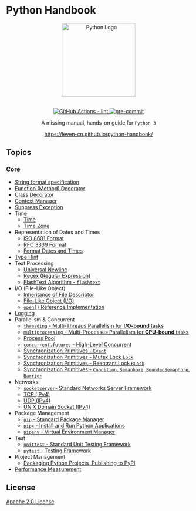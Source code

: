 # Python Handbook

<section align="center">
  <img src="https://raw.githubusercontent.com/leven-cn/python-handbook/main/.python-logo.png"
    alt="Python Logo" width="200" height="200" title="Python Logo">
  <br><br>
  <p>
    <a href="https://github.com/leven-cn/python-handbook/actions/workflows/lint.yml">
      <img src="https://github.com/leven-cn/python-handbook/actions/workflows/lint.yml/badge.svg"
      alt="GitHub Actions - lint" style="max-width:100%;">
    </a>
    <a href="https://github.com/pre-commit/pre-commit">
      <img src="https://img.shields.io/badge/pre--commit-enabled-brightgreen?logo=pre-commit&logoColor=white"
      alt="pre-commit" style="max-width:100%;">
    </a>
  </p>
  <p>A missing manual, hands-on guide for <code>Python 3</code></p>
  <p><a href="https://leven-cn.github.io/python-handbook/">https://leven-cn.github.io/python-handbook/</a></p>
</section>

## Topics

<!-- markdownlint-disable line-length -->

### Core

- [String format specification](https://leven-cn.github.io/python-handbook/recipes/core/str_fmt_spec)
- [Function (Method) Decorator](https://leven-cn.github.io/python-handbook/recipes/core/function_decorator)
- [Class Decorator](https://leven-cn.github.io/python-handbook/recipes/core/class_decorator)
- [Context Manager](https://leven-cn.github.io/python-handbook/recipes/core/context_manager)
- [Suppress Exception](https://leven-cn.github.io/python-handbook/recipes/core/suppress_exception)
- Time
  - [Time](https://leven-cn.github.io/python-handbook/recipes/core/time)
  - [Time Zone](https://leven-cn.github.io/python-handbook/recipes/core/timezone)
- Representation of Dates and Times
  - [ISO 8601 Format](https://leven-cn.github.io/python-handbook/recipes/core/iso_8601_fmt)
  - [RFC 3339 Format](https://leven-cn.github.io/python-handbook/recipes/core/rfc_3339_fmt)
  - [Format Dates and Times](https://leven-cn.github.io/python-handbook/recipes/core/time_str_fmt)
- [Type Hint](https://leven-cn.github.io/python-handbook/recipes/core/type_hint)
- Text Processing
  - [Universal Newline](https://leven-cn.github.io/python-handbook/recipes/core/universal_newline)
  - [Regex (Regular Expression)](https://leven-cn.github.io/python-handbook/recipes/core/regex)
  - [FlashText Algorithm - `flashtext`](https://leven-cn.github.io/python-handbook/recipes/core/flashtext)
- I/O (File-Like Object)
  - [Inheritance of File Descriptor](https://leven-cn.github.io/python-handbook/recipes/core/fd_inheritable)
  - [File-Like Object (I/O)](https://leven-cn.github.io/python-handbook/recipes/core/file_object)
  - [`open()` Reference Implementation](https://leven-cn.github.io/python-handbook/recipes/core/open)
- [Logging](https://leven-cn.github.io/python-handbook/recipes/core/logging)
- Parallelism & Concurrent
  - [`threading` - Multi-Threads Parallelism for **I/O-bound** tasks](https://leven-cn.github.io/python-handbook/recipes/core/multi_threads)
  - [`multiprocessing` - Multi-Processes Parallelism for **CPU-bound** tasks](https://leven-cn.github.io/python-handbook/recipes/core/multi_processes)
  - [Process Pool](https://leven-cn.github.io/python-handbook/recipes/core/process_pool)
  - [`concurrent.futures` - High-Level Concurrent](https://leven-cn.github.io/python-handbook/recipes/core/concurrent)
  - [Synchronization Primitives - `Event`](https://leven-cn.github.io/python-handbook/recipes/core/synchronization_event)
  - [Synchronization Primitives - Mutex Lock `Lock`](https://leven-cn.github.io/python-handbook/recipes/core/synchronization_lock)
  - [Synchronization Primitives - Reentrant Lock `RLock`](https://leven-cn.github.io/python-handbook/recipes/core/synchronization_rlock)
  - [Synchronization Primitives - `Condition`, `Semaphore`, `BoundedSemaphore`, `Barrier`](https://leven-cn.github.io/python-handbook/recipes/core/synchronization)
- Networks
  - [`socketserver`- Standard Networks Server Framework](https://leven-cn.github.io/python-handbook/recipes/core/socketserver)
  - [TCP (IPv4)](https://leven-cn.github.io/python-handbook/recipes/core/tcp_ipv4)
  - [UDP (IPv4)](https://leven-cn.github.io/python-handbook/recipes/core/udp_ipv4)
  - [UNIX Domain Socket (IPv4)](https://leven-cn.github.io/python-handbook/recipes/core/uds_ipv4)
- Package Management
  - [`pip` - Standard Package Manager](https://leven-cn.github.io/python-handbook/recipes/core/pip)
  - [`pipx` - Install and Run Python Applications](https://leven-cn.github.io/python-handbook/recipes/core/pipx)
  - [`pipenv` - Virtual Environment Manager](https://leven-cn.github.io/python-handbook/recipes/core/pipenv)
- Test
  - [`unittest` - Standard Unit Testing Framework](https://leven-cn.github.io/python-handbook/recipes/core/unittest)
  - [`pytest` - Testing Framework](https://leven-cn.github.io/python-handbook/recipes/core/pytest)
- Project Management
  - [Packaging Python Projects, Publishing to PyPI](https://leven-cn.github.io/python-handbook/recipes/package)
- [Performance Measurement](https://leven-cn.github.io/python-handbook/recipes/perf)

<!-- markdownlint-enable line-length -->

## License

[Apache 2.0 License](https://github.com/leven-cn/python-handbook/blob/main/LICENSE)
